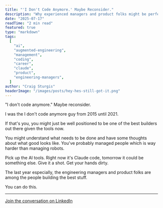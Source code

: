 ```yaml
---
title: "'I Don't Code Anymore.' Maybe Reconsider."
description: "Why experienced managers and product folks might be perfectly positioned to become great builders with AI tools"
date: "2025-07-17"
readTime: "2 min read"
featured: true
type: "markdown"
tags:
  [
    "ai",
    "augmented-engineering",
    "management",
    "coding",
    "career",
    "claude",
    "product",
    "engineering-managers",
  ]
author: "Craig Sturgis"
headerImage: "/images/posts/hey-hes-still-got-it.png"
---
```


"I don't code anymore." Maybe reconsider.

I was the I don't code anymore guy from 2015 until 2021.

If that's you, you might just be well positioned to be one of the best builders out there given the tools now.

You might understand what needs to be done and have some thoughts about what good looks like. You've probably managed people which is way harder than managing robots.

Pick up the AI tools. Right now it's Claude code, tomorrow it could be something else. Give it a shot. Get your hands dirty.

The last year especially, the engineering managers and product folks are among the people building the best stuff.

You can do this.

---

[Join the conversation on LinkedIn](https://www.linkedin.com/posts/craigsturgis_i-dont-code-anymore-maybe-reconsider-activity-7351820535799951361-cMST/)
